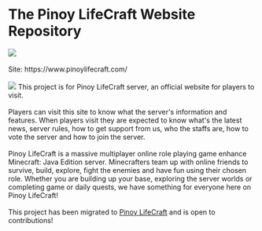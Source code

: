 # The Pinoy LifeCraft Website Repository
<a href="https://github.com/pinoylifecraft/pinoylifecraft.github.io" target="_blank" rel="noopener noreferrer">
  <img src="https://raw.githubusercontent.com/MinecraftJohn/pinoylifecraft.com/0958ede8a2e6bc04098570925f212fb6b0fa498e/repository-status.svg">
</a><br>
<br>
Site: https://www.pinoylifecraft.com/<br>
<br>
<img src="https://raw.githubusercontent.com/MinecraftJohn/pinoylifecraft.com/main/repository-webpreview.png">
This project is for Pinoy LifeCraft server, an official website for players to visit.<br>
<br>
Players can visit this site to know what the server's information and features. When players visit they are expected to know what's the latest news, server rules, how to get support from us, who the staffs are, how to vote the server and how to join the server.<br>
<br>
Pinoy LifeCraft is a massive multiplayer online role playing game enhance Minecraft: Java Edition server. Minecrafters team up with online friends to survive, build, explore, fight the enemies and have fun using their chosen role. Whether you are building up your base, exploring the server worlds or completing game or daily quests, we have something for everyone here on Pinoy LifeCraft!<br>
<br>
This project has been migrated to <a href="https://github.com/pinoylifecraft/pinoylifecraft.github.io" target="_blank" rel="noopener noreferrer">Pinoy LifeCraft</a> and is open to contributions!

